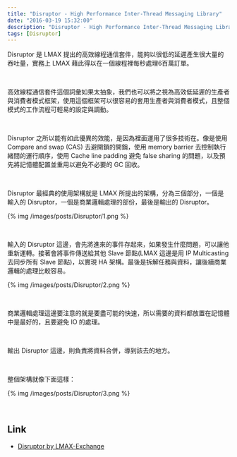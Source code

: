 ```yaml
---
title: "Disruptor - High Performance Inter-Thread Messaging Library"
date: "2016-03-19 15:32:00"
description: "Disruptor - High Performance Inter-Thread Messaging Library"
tags: [Disruptor]
---
```



Disruptor 是 LMAX 提出的高效線程通信套件，能夠以很低的延遲產生很大量的吞吐量，實務上 LMAX 藉此得以在一個線程裡每秒處理6百萬訂單。  

<!-- More -->

<br/>


高效線程通信套件這個詞彙如果太抽象，我們也可以將之視為高效低延遲的生產者與消費者模式框架，使用這個框架可以很容易的套用生產者與消費者模式，且整個模式的工作流程可輕易的設定與調動。  

<br/>


Disruptor 之所以能有如此優異的效能，是因為裡面運用了很多技術在。像是使用 Compare and swap (CAS) 去避開鎖的開銷，使用 memory barrier 去控制執行緒間的運行順序，使用 Cache line padding 避免 false sharing 的問題，以及預先將記憶體配置並重用以避免不必要的 GC 回收。  

<br/>


Disruptor 最經典的使用架構就是 LMAX 所提出的架構，分為三個部分，一個是輸入的 Disruptor，一個是商業邏輯處理的部份，最後是輸出的 Disruptor。  

{% img /images/posts/Disruptor/1.png %}

<br/>


輸入的 Disruptor 這邊，會先將進來的事件存起來，如果發生什麼問題，可以讓他重新運轉。接著會將事件傳送給其他 Slave 節點(LMAX 這邊是用 IP Multicasting 去同步所有 Slave 節點)，以實現 HA 架構。最後是拆解任務與資料，讓後續商業邏輯的處理比較容易。  

{% img /images/posts/Disruptor/2.png %}

<br/>


商業邏輯處理這邊要注意的就是要盡可能的快速，所以需要的資料都放置在記憶體中是最好的，且要避免 IO 的處理。  

<br/>


輸出 Disruptor 這邊，則負責將資料合併，導到該去的地方。  

<br/>


整個架構就像下面這樣：  

{% img /images/posts/Disruptor/3.png %}

<br/>


Link
----
* [Disruptor by LMAX-Exchange](https://lmax-exchange.github.io/disruptor/)
